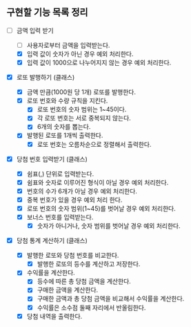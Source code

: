 ## 구현할 기능 목록 정리

- [ ] 금액 입력 받기

  - [ ] 사용자로부터 금액을 입력받는다.
  - [x] 입력 값이 숫자가 아닌 경우 예외 처리한다.
  - [x] 입력 값이 1000으로 나누어지지 않는 경우 예외 처리한다.

- [x] 로또 발행하기 (클래스)

  - [x] 금액 만큼(1000원 당 1개) 로또를 발행한다.
  - [x] 로또 번호와 수량 규칙을 지킨다.
    - [x] 로또 번호의 숫자 범위는 1~45이다.
    - [x] 각 로또 번호는 서로 중복되지 않는다.
    - [x] 6개의 숫자를 뽑는다.
  - [x] 발행된 로또를 1개씩 출력한다.
    - [x] 로또 번호는 오름차순으로 정렬해서 출력한다.

- [x] 당첨 번호 입력받기 (클래스)

  - [x] 쉼표(,) 단위로 입력받는다.
  - [x] 쉼표와 숫자로 이루어진 형식이 아닐 경우 예외 처리한다.
  - [x] 번호의 수가 6개가 아닐 경우 예외 처리한다.
  - [x] 중복 번호가 있을 경우 예외 처리 한다.
  - [x] 로또 번호의 숫자 범위(1~45)를 벗어날 경우 예외 처리한다.
  - [x] 보너스 번호를 입력받는다.
    - [x] 숫자가 아니거나, 숫자 범위를 벗어날 경우 예외 처리한다.

- [x] 당첨 통계 계산하기 (클래스)

  - [x] 발행한 로또와 당첨 번호를 비교한다.
    - [x] 발행한 로또의 등수를 계산하고 저장한다.
  - [x] 수익률을 계산한다.
    - [x] 등수에 따른 총 당첨 금액을 계산한다.
    - [x] 구매한 금액을 계산한다.
    - [x] 구매한 금액과 총 당첨 금액을 비교해서 수익률을 계산한다.
    - [x] 수익률은 소수점 둘째 자리에서 반올림한다.
  - [x] 당첨 내역을 출력한다.
